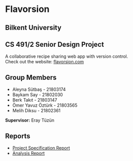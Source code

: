 # Flavorsion
## Bilkent University
## CS 491/2 Senior Design Project
A collaborative recipe sharing web app with version control.  
Check out the website: [flavorsion.com](https://flavorsion.com)
## Group Members
- Aleyna Sütbaş - 21803174
- Baykam Say - 21802030
- Berk Takıt - 21803147
- Ömer Yavuz Öztürk - 21803565
- Melih Diksu - 21802361

**Supervisor:** Eray Tüzün
## Reports
- [Project Specification Report](/reports/Flavorsion_Project_Specifications_Report_Protected.pdf)
- [Analysis Report](/reports/Flavorsion_Analysis_Report_Protected.pdf)
